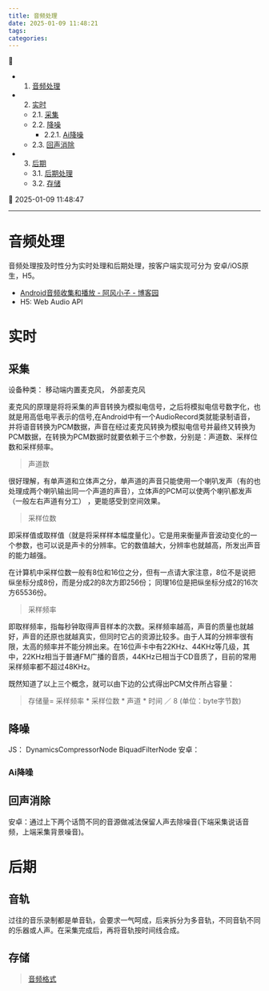 ```yaml
---
title: 音频处理
date: 2025-01-09 11:48:21
tags: 
categories: 
---
```


💠

- 1. [音频处理](#音频处理)
- 2. [实时](#实时)
    - 2.1. [采集](#采集)
    - 2.2. [降噪](#降噪)
        - 2.2.1. [Ai降噪](#ai降噪)
    - 2.3. [回声消除](#回声消除)
- 3. [后期](#后期)
    - 3.1. [后期处理](#后期处理)
    - 3.2. [存储](#存储)

💠 2025-01-09 11:48:47
****************************************
# 音频处理

音频处理按及时性分为实时处理和后期处理，按客户端实现可分为 安卓/iOS原生，H5。
- [Android音频收集和播放 - 阿风小子 - 博客园](https://www.cnblogs.com/kn-zheng/p/17462295.html)  
- H5: Web Audio API

# 实时
## 采集

设备种类： 移动端内置麦克风， 外部麦克风

麦克风的原理是将将采集的声音转换为模拟电信号，之后将模拟电信号数字化，也就是用高低电平表示的信号,在Android中有一个AudioRecord类就能录制语音，并将语音转换为PCM数据，声音在经过麦克风转换为模拟电信号并最终又转换为PCM数据，在转换为PCM数据时就要依赖于三个参数，分别是：声道数、采样位数和采样频率。

> 声道数

很好理解，有单声道和立体声之分，单声道的声音只能使用一个喇叭发声（有的也处理成两个喇叭输出同一个声道的声音），立体声的PCM可以使两个喇叭都发声（一般左右声道有分工） ，更能感受到空间效果。

> 采样位数

即采样值或取样值（就是将采样样本幅度量化）。它是用来衡量声音波动变化的一个参数，也可以说是声卡的分辨率。它的数值越大，分辨率也就越高，所发出声音的能力越强。

在计算机中采样位数一般有8位和16位之分，但有一点请大家注意，8位不是说把纵坐标分成8份，而是分成2的8次方即256份； 同理16位是把纵坐标分成2的16次方65536份。

> 采样频率

即取样频率，指每秒钟取得声音样本的次数。采样频率越高，声音的质量也就越好，声音的还原也就越真实，但同时它占的资源比较多。由于人耳的分辨率很有限，太高的频率并不能分辨出来。在16位声卡中有22KHz、44KHz等几级，其中，22KHz相当于普通FM广播的音质，44KHz已相当于CD音质了，目前的常用采样频率都不超过48KHz。

既然知道了以上三个概念，就可以由下边的公式得出PCM文件所占容量：

> 存储量= 采样频率 * 采样位数 * 声道 * 时间 ／ 8 (单位：byte字节数)


## 降噪
JS： DynamicsCompressorNode  BiquadFilterNode
安卓： 

### Ai降噪


## 回声消除
安卓：通过上下两个话筒不同的音源做减法保留人声去除噪音(下端采集说话音频，上端采集背景噪音)。

# 后期

## 音轨
过往的音乐录制都是单音轨，会要求一气呵成，后来拆分为多音轨，不同音轨不同的乐器或人声。在采集完成后，再将音轨按时间线合成。

## 存储

> [音频格式](/Skills/Media/VideoFormat.md#音频格式)  
